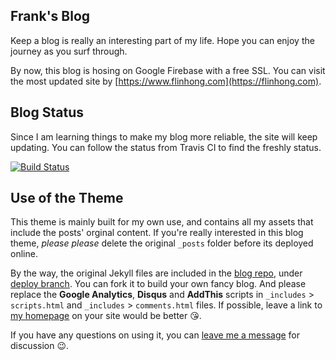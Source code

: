## Frank's Blog

Keep a blog is really an interesting part of my life. Hope you can enjoy the journey as you surf through.

By now, this blog is hosing on Google Firebase with a free SSL. You can visit the most updated site by [https://www.flinhong.com](https://flinhong.com).

## Blog Status

Since I am learning things to make my blog more reliable, the site will keep updating. You can follow the status from Travis CI to find the freshly status.

[![Build Status](https://travis-ci.org/flinhong/blog.svg?branch=deploy)](https://travis-ci.org/flinhong/blog)

## Use of the Theme

This theme is mainly built for my own use, and contains all my assets that include the posts' orginal content. If you're really interested in this blog theme, *please please* delete the original `_posts` folder before its deployed online.

By the way, the original Jekyll files are included in the [blog repo](https://github.com/flinhong/blog), under [deploy branch](https://github.com/flinhong/blog/tree/deploy). You can fork it to build your own fancy blog. And please replace the **Google Analytics**, **Disqus** and **AddThis** scripts in `_includes` > `scripts.html` and `_includes` > `comments.html` files. If possible, leave a link to [my homepage](https://www.flinhong.com/) on your site would be better 😘.

If you have any questions on using it, you can [leave me a message](https://www.flinhong.com/contact/#message) for discussion 😉.


